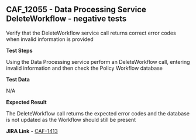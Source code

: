 ## CAF_12055 - Data Processing Service DeleteWorkflow - negative tests ##

Verify that the DeleteWorkflow service call returns correct error codes when invalid information is provided

**Test Steps**

Using the Data Processing service perform an DeleteWorkflow call, entering invalid information and then check the Policy Workflow database

**Test Data**

N/A

**Expected Result**

The DeleteWorkflow call returns the expected error codes and the database is not updated as the Workflow should still be present

**JIRA Link** - [CAF-1413](https://jira.autonomy.com/browse/CAF-1413)
